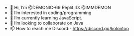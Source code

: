 - 👋 Hi, I’m @DEMONIC-69 Replit ID: @IMMDEMON
- 👀 I’m interested in coding/programming
- 🌱 I’m currently learning JavaScript. 
- 💞️ I’m looking to collaborate on Java
- 📫 How to reach me Discord:- https://discord.gg/kolontop

<!---
DEMONIC-69/DEMONIC-69 is a ✨ special ✨ repository because its `README.md` (this file) appears on your GitHub profile.
You can click the Preview link to take a look at your changes.
--->
